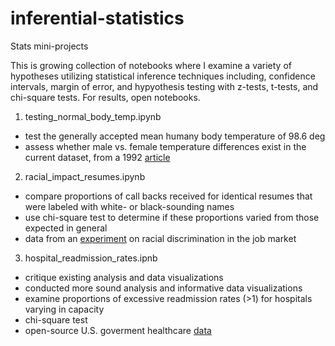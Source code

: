 # inferential-statistics
Stats mini-projects

This is growing collection of notebooks where I examine a variety of hypotheses utilizing statistical inference techniques including, confidence intervals, margin of error, and hypyothesis testing with z-tests, t-tests, and chi-square tests. For results, open notebooks.

1. testing_normal_body_temp.ipynb
- test the generally accepted mean humany body temperature of 98.6 deg
- assess whether male vs. female temperature differences exist in the current dataset, from a 1992 [article](https://ww2.amstat.org/publications/jse/datasets/normtemp.txt)

2. racial_impact_resumes.ipynb
- compare proportions of call backs received for identical resumes that were labeled with white- or black-sounding names
- use chi-square test to determine if these proportions varied from those expected in general
- data from an [experiment](https://www.povertyactionlab.org/evaluation/discrimination-job-market-united-states) on racial discrimination in the job market

3. hospital_readmission_rates.ipnb
- critique existing analysis and data visualizations
- conducted more sound analysis and informative data visualizations
- examine proportions of excessive readmission rates (>1) for hospitals varying in capacity
- chi-square test
- open-source U.S. goverment healthcare [data](https://data.medicare.gov/Hospital-Compare/Hospital-Readmissions-Reduction-Program/9n3s-kdb3)  

